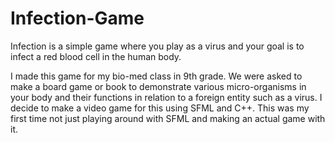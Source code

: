 # Infection-Game
Infection is a simple game where you play as a virus and your goal is to infect a red blood cell in the human body. 

I made this game for my bio-med class in 9th grade. We were asked to make a board game or book to demonstrate various micro-organisms in your body and their functions in relation to a foreign entity such as a virus. I decide to make a video game for this using SFML and C++. This was my first time not just playing around with SFML and making an actual game with it.
